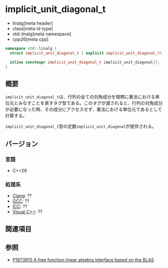 # implicit_unit_diagonal_t
* linalg[meta header]
* class[meta id-type]
* std::linalg[meta namespace]
* cpp26[meta cpp]

```cpp
namespace std::linalg {
  struct implicit_unit_diagonal_t { explicit implicit_unit_diagonal_t() = default; };

  inline constexpr implicit_unit_diagonal_t implicit_unit_diagonal{};
}
```

## 概要
`implicit_unit_diagonal_t`は、行列の全ての対角成分を暗黙に乗法における単位元とみなすことを表すタグ型である。このタグが渡されると、行列の対角成分が必要になった時、その成分にアクセスせず、乗法における単位元であるとして計算する。

`implicit_unit_diagonal_t`型の定数`implicit_unit_diagonal`が提供される。


## バージョン
### 言語
- C++26

### 処理系
- [Clang](/implementation.md#clang): ??
- [GCC](/implementation.md#gcc): ??
- [ICC](/implementation.md#icc): ??
- [Visual C++](/implementation.md#visual_cpp): ??


## 関連項目


## 参照
- [P1673R13 A free function linear algebra interface based on the BLAS](https://www.open-std.org/jtc1/sc22/wg21/docs/papers/2023/p1673r13.html)
